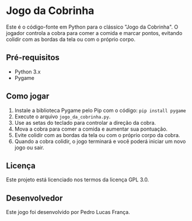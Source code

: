  <h1>Jogo da Cobrinha</h1>
  <p>Este é o código-fonte em Python para o clássico "Jogo da Cobrinha". O jogador controla a cobra para comer a comida e marcar pontos, evitando colidir com as bordas da tela ou com o próprio corpo.</p>
  <h2>Pré-requisitos</h2>
  <ul>
    <li>Python 3.x</li>
    <li>Pygame</li>
  </ul>
  <h2>Como jogar</h2>
  <ol>
  <li>Instale a biblioteca Pygame pelo Pip com o código: <code>pip install pygame</code></li>
    <li>Execute o arquivo <code>jogo_da_cobrinha.py</code>.</li>
    <li>Use as setas do teclado para controlar a direção da cobra.</li>
    <li>Mova a cobra para comer a comida e aumentar sua pontuação.</li>
    <li>Evite colidir com as bordas da tela ou com o próprio corpo da cobra.</li>
    <li>Quando a cobra colidir, o jogo terminará e você poderá iniciar um novo jogo ou sair.</li>
  </ol>
  <h2>Licença</h2>
  <p>Este projeto está licenciado nos termos da licença GPL 3.0.</p>
  <h2>Desenvolvedor</h2>
  <p>Este jogo foi desenvolvido por Pedro Lucas França.</p>

